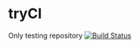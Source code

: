 # tryCI
Only testing repository
[![Build Status](https://travis-ci.org/OlegMoiseev/tryCI.svg?branch=master)](https://travis-ci.org/OlegMoiseev/tryCI)

